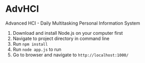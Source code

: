 # AdvHCI
Advanced HCI - Daily Multitasking Personal Information System

1) Download and install Node.js on your computer first
2) Navigate to project directory in command line
3) Run `npm install`
4) Run `node app.js` to run
5) Go to browser and navigate to `http://localhost:1000/`
